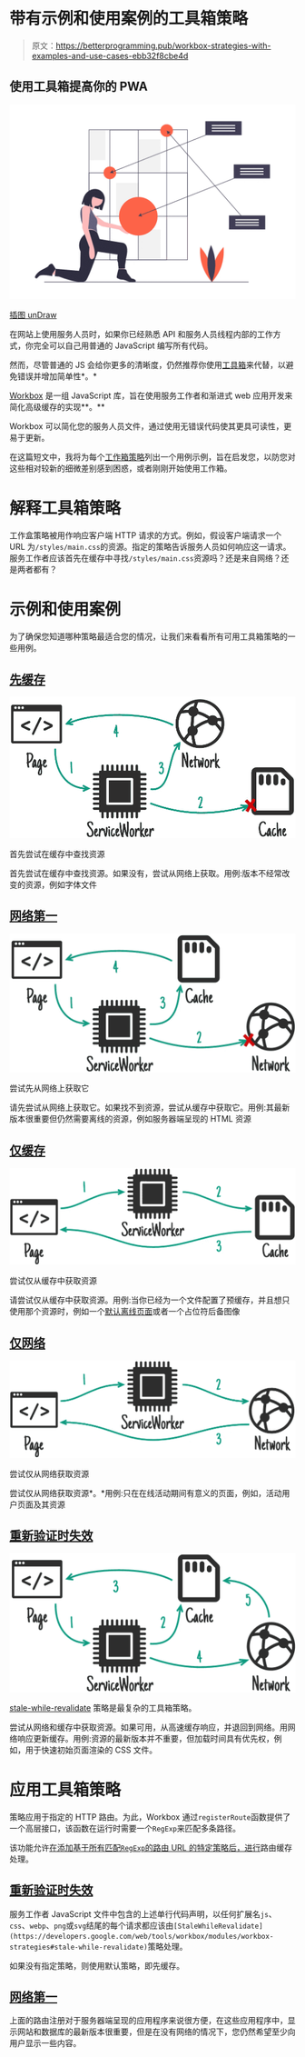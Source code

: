 # 带有示例和使用案例的工具箱策略

> 原文：<https://betterprogramming.pub/workbox-strategies-with-examples-and-use-cases-ebb32f8cbe4d>

## 使用工具箱提高你的 PWA

![](img/c6034d861ff2979f376da2027a9a97b2.png)

[插图 unDraw](https://undraw.co/illustrations)

在网站上使用服务人员时，如果你已经熟悉 API 和服务人员线程内部的工作方式，你完全可以自己用普通的 JavaScript 编写所有代码。

然而，尽管普通的 JS 会给你更多的清晰度，仍然推荐你使用[工具箱](https://developers.google.com/web/tools/workbox)来代替，以避免错误并增加简单性*。*

[Workbox](https://developers.google.com/web/tools/workbox) 是一组 JavaScript 库，旨在使用服务工作者和渐进式 web 应用开发来简化高级缓存的实现**。**

Workbox 可以简化您的服务人员文件，通过使用无错误代码使其更具可读性，更易于更新。

在这篇短文中，我将为每个[工作箱策略](https://developers.google.com/web/tools/workbox/modules/workbox-strategies)列出一个用例示例，旨在启发您，以防您对这些相对较新的细微差别感到困惑，或者刚刚开始使用工作箱。

# 解释工具箱策略

工作盒策略被用作响应客户端 HTTP 请求的方式。例如，假设客户端请求一个 URL 为`/styles/main.css`的资源。指定的策略告诉服务人员如何响应这一请求。服务工作者应该首先在缓存中寻找`/styles/main.css`资源吗？还是来自网络？还是两者都有？

# 示例和使用案例

为了确保您知道哪种策略最适合您的情况，让我们来看看所有可用工具箱策略的一些用例。

## [先缓存](https://developers.google.com/web/tools/workbox/modules/workbox-strategies#cache_first_cache_falling_back_to_network)

![](img/85109dd31b04c2fd270401bc0c5202c8.png)

首先尝试在缓存中查找资源

首先尝试在缓存中查找资源。如果没有，尝试从网络上获取。用例:版本不经常改变的资源，例如字体文件

## [网络第一](https://developers.google.com/web/tools/workbox/modules/workbox-strategies#network_first_network_falling_back_to_cache)

![](img/31bc87c22a4aaad4ad31f702a227e6ef.png)

尝试先从网络上获取它

请先尝试从网络上获取它。如果找不到资源，尝试从缓存中获取它。用例:其最新版本很重要但仍然需要离线的资源，例如服务器端呈现的 HTML 资源

## [仅缓存](https://developers.google.com/web/tools/workbox/modules/workbox-strategies#cache_only)

![](img/53fa3e03dc21dbfe1ba9097c6775626f.png)

尝试仅从缓存中获取资源

请尝试仅从缓存中获取资源。用例:当你已经为一个文件配置了预缓存，并且想只使用那个资源时，例如一个[默认离线页面](https://medium.com/better-programming/cache-handling-using-service-workers-and-the-cache-api-on-the-web-7c00c478d39b#7093)或者一个占位符后备图像

## [仅网络](https://developers.google.com/web/tools/workbox/modules/workbox-strategies#network_only)

![](img/b84949eb9f4eb4b43bb314927307e750.png)

尝试仅从网络获取资源

尝试仅从网络获取资源*。*用例:只在在线活动期间有意义的页面，例如，活动用户页面及其资源

## [重新验证时失效](https://developers.google.com/web/tools/workbox/modules/workbox-strategies#stale-while-revalidate)

![](img/b563b54ea408a1bc0e4406993845d2a3.png)

[stale-while-revalidate](https://developers.google.com/web/tools/workbox/modules/workbox-strategies#stale-while-revalidate) 策略是最复杂的工具箱策略。

尝试从网络和缓存中获取资源。如果可用，从高速缓存响应，并退回到网络。用网络响应更新缓存。用例:资源的最新版本并不重要，但加载时间具有优先权，例如，用于快速初始页面渲染的 CSS 文件。

# 应用工具箱策略

策略应用于指定的 HTTP 路由。为此，Workbox 通过`registerRoute`函数提供了一个高层接口，该函数在运行时需要一个`RegExp`来匹配多条路径。

该功能允许[在添加基于所有匹配`RegExp`的路由 URL 的特定策略后，进行](https://developers.google.com/web/tools/workbox/guides/route-requests)路由缓存处理。

## [重新验证时失效](https://developers.google.com/web/tools/workbox/modules/workbox-strategies#stale-while-revalidate)

服务工作者 JavaScript 文件中包含的上述单行代码声明，以任何扩展名`js`、`css`、`webp`、`png`或`svg`结尾的每个请求都应该由`[StaleWhileRevalidate](https://developers.google.com/web/tools/workbox/modules/workbox-strategies#stale-while-revalidate)`策略处理。

如果没有指定策略，则使用默认策略，即先缓存。

## [网络第一](https://developers.google.com/web/tools/workbox/modules/workbox-strategies#network_first_network_falling_back_to_cache)

上面的路由注册对于服务器端呈现的应用程序来说很方便，在这些应用程序中，显示网站和数据库的最新版本很重要，但是在没有网络的情况下，您仍然希望至少向用户显示一些内容。